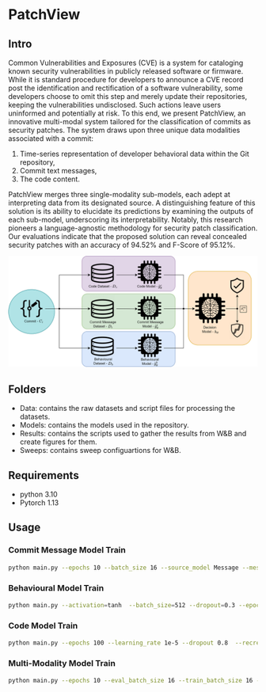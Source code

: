 # PatchView

## Intro
Common Vulnerabilities and Exposures (CVE) is a system for cataloging known security vulnerabilities in publicly released software or firmware. While it is standard procedure for developers to announce a CVE record post the identification and rectification of a software vulnerability, some developers choose to omit this step and merely update their repositories, keeping the vulnerabilities undisclosed. Such actions leave users uninformed and potentially at risk. To this end, we present PatchView, an innovative multi-modal system tailored for the classification of commits as security patches. The system draws upon three unique data modalities associated with a commit: 
1) Time-series representation of developer behavioral data within the Git repository,
2) Commit text messages, 
3) The code content. 

PatchView merges three single-modality sub-models, each adept at interpreting data from its designated source. A distinguishing feature of this solution is its ability to elucidate its predictions by examining the outputs of each sub-model, underscoring its interpretability. Notably, this research pioneers a language-agnostic methodology for security patch classification. Our evaluations indicate that the proposed solution can reveal concealed security patches with an accuracy of 94.52% and F-Score of 95.12%.


![PatchView Design](results/design3.drawio.png "a title")

## Folders
* Data: contains the raw datasets and script files for processing the datasets.
* Models: contains the models used in the repository.
* Results: contains the scripts used to gather the results from W&B and create figures for them.
* Sweeps: contains sweep configuartions for W&B.

## Requirements
* python 3.10
* Pytorch 1.13


## Usage
### Commit Message Model Train
```bash
python main.py --epochs 10 --batch_size 16 --source_model Message --message_model_type roberta --learning_rate 1e-5 --recreate_cache
```

### Behavioural Model Train
```bash
python main.py --activation=tanh  --batch_size=512 --dropout=0.3 --epochs=600 --event_l1=83 --event_l2=41 --event_l3=83 --event_l4=80 --event_window_size=41 --folds=10 --learning_rate=0.0001 --run_fold=7 --source_model=Events
```

### Code Model Train
```bash
python main.py --epochs 100 --learning_rate 1e-5 --dropout 0.8  --recreate-cache --folds 10  --source_model Code  --model_type roberta
```

### Multi-Modality Model Train
```bash
python main.py --epochs 10 --eval_batch_size 16 --train_batch_size 16 -lr 1e-5 --dropout 0.7  --recreate_cache --code_merge_file --source_model Multi
```
